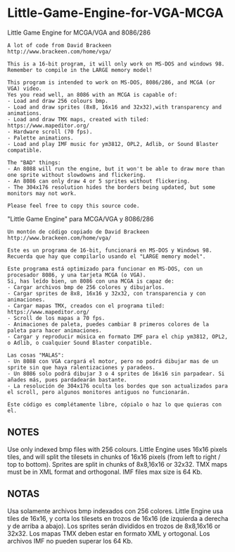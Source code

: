 # Little-Game-Engine-for-VGA-MCGA
Little Game Engine for MCGA/VGA and 8086/286

	A lot of code from David Brackeen                                   
	http://www.brackeen.com/home/vga/                                     

	This is a 16-bit program, it will only work on MS-DOS and windows 98.                     
	Remember to compile in the LARGE memory model!                        

	This program is intended to work on MS-DOS, 8086/286, and MCGA (or VGA) video.     
	Yes you read well, an 8086 with an MCGA is capable of:
	- Load and draw 256 colours bmp.
	- Load and draw sprites (8x8, 16x16 and 32x32),with transparency and animations.
	- Load and draw TMX maps, created with tiled: https://www.mapeditor.org/
	- Hardware scroll (70 fps).
	- Palette animations.
	- Load and play IMF music for ym3812, OPL2, Adlib, or Sound Blaster compatible. 

	The "BAD" things:
	- An 8088 will run the engine, but it won't be able to draw more than one sprite without slowdowns and flickering.
	- An 8086 can only draw 4 or 5 sprites without flickering.
	- The 304x176 resolution hides the borders being updated, but some monitors may not work.	
	
	Please feel free to copy this source code.
	
"Little Game Engine" para MCGA/VGA y 8086/286

	Un montón de código copiado de David Brackeen                                   
	http://www.brackeen.com/home/vga/                                     

	Este es un programa de 16-bit, funcionará en MS-DOS y Windows 98.                     
	Recuerda que hay que compilarlo usando el "LARGE memory model".                        

	Este programa está optimizado para funcionar en MS-DOS, con un procesador 8086, y una tarjeta MCGA (o VGA).     
	Si, has leído bien, un 8086 con una MCGA is capaz de:
	- Cargar archivos bmp de 256 colores y dibujarlos.
	- Cargar sprites de 8x8, 16x16 y 32x32, con transparencia y con animaciones.
	- Cargar mapas TMX, creados con el programa tiled: https://www.mapeditor.org/
	- Scroll de los mapas a 70 fps.
	- Animaciones de paleta, puedes cambiar 8 primeros colores de la paleta para hacer animaciones.
	- Cargar y reproducir música en formato IMF para el chip ym3812, OPL2, o Adlib, o cualquier Sound Blaster conpatible. 

	Las cosas "MALAS":
	- Un 8088 con VGA cargará el motor, pero no podrá dibujar mas de un sprite sin que haya ralentizaciones y paradeos.
	- Un 8086 solo podrá dibujar 3 o 4 sprites de 16x16 sin parpadear. Si añades más, pues pardadearán bastante.
	- La resolución de 304x176 oculta los bordes que son actualizados para el scroll, pero algunos monitores antiguos no funcionarán.	
	
	Este código es complétamente libre, cópialo o haz lo que quieras con el.
	
	
NOTES
-----
Use only indexed bmp files with 256 colours.
Little Engine uses 16x16 pixels tiles, and will split the tilesets in chunks of 16x16 pixels (from left to right / top to bottom).
Sprites are split in chunks of 8x8,16x16 or 32x32. 
TMX maps must be in XML format and orthogonal.
IMF files max size is 64 Kb.

NOTAS
-----
Usa solamente archivos bmp indexados con 256 colores.
Little Engine usa tiles de 16x16, y corta los tilesets en trozos de 16x16 (de izquierda a derecha y de arriba a abajo).
Los sprites serán divididos en trozos de 8x8,16x16 or 32x32. 
Los mapas TMX deben estar en formato XML y ortogonal.
Los archivos IMF no pueden superar los 64 Kb.